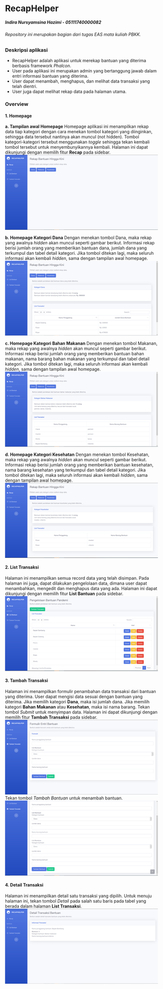 # RecapHelper
##### Indira Nursyamsina Hazimi - 05111740000082
###### Repository ini merupakan bagian dari tugas EAS mata kuliah PBKK.

### Deskripsi aplikasi
- RecapHelper adalah aplikasi untuk merekap bantuan yang diterima berbasis framework _Phalcon_.
- User pada aplikasi ini merupakan admin yang bertanggung jawab dalam entri informasi bantuan yang diterima.
- User dapat menambah, menghapus, dan melihat data transaksi yang telah dientri.
- User juga dapat melihat rekap data pada halaman utama.

### Overview
#### 1. Homepage
**a. Tampilan awal Homepage**
Homepage aplikasi ini menampilkan rekap data tiap kategori dengan cara menekan tombol kategori yang diinginkan, sehingga data tersebut nantinya akan muncul (not hidden). Tombol kategori-kategori tersebut menggunakan *toggle* sehingga tekan kembali tombol tersebut untuk menyembunyikannya kembali. Halaman ini dapat dikunjungi dengan memilih fitur **Recap** pada sidebar.
<img src="https://github.com/xhazimix/RecapHelper/blob/master/demo/Homepage.PNG" title="Homepage" alt="Homepage">

**b. Homepage Kategori Dana**
Dengan menekan tombol Dana, maka rekap yang awalnya *hidden* akan muncul seperti gambar berikut. Informasi rekap berisi jumlah orang yang memberikan bantuan dana, jumlah dana yang terkumpul dan tabel detail kategori. Jika tombol ditekan lagi, maka seluruh informasi akan kembali *hidden*, sama dengan tampilan awal homepage. 
<img src="https://github.com/xhazimix/RecapHelper/blob/master/demo/Homepage - Dana.PNG" title="Homepage Dana" alt="Homepage Dana">

**c. Homepage Kategori Bahan Makanan**
Dengan menekan tombol Makanan, maka rekap yang awalnya *hidden* akan muncul seperti gambar berikut. Informasi rekap berisi jumlah orang yang memberikan bantuan bahan makanan, nama barang bahan makanan yang terkumpul dan tabel detail kategori. Jika tombol ditekan lagi, maka seluruh informasi akan kembali *hidden*, sama dengan tampilan awal homepage. 
<img src="https://github.com/xhazimix/RecapHelper/blob/master/demo/Homepage - Makanan.PNG" title="Homepage Makanan" alt="Homepage Makanan">

**d. Homepage Kategori Kesehatan**
Dengan menekan tombol Kesehatan, maka rekap yang awalnya *hidden* akan muncul seperti gambar berikut. Informasi rekap berisi jumlah orang yang memberikan bantuan kesehatan, nama barang kesehatan yang terkumpul dan tabel detail kategori. Jika tombol ditekan lagi, maka seluruh informasi akan kembali *hidden*, sama dengan tampilan awal homepage. 
<img src="https://github.com/xhazimix/RecapHelper/blob/master/demo/Homepage - Kesehatan.PNG" title="Homepage Kesehatan" alt="Homepage Kesehatan">

#### 2. List Transaksi
Halaman ini menampilkan semua record data yang telah disimpan. Pada halaman ini juga, dapat dilakukan pengelolaan data, dimana user dapat menambahkan, mengedit dan menghapus data yang ada. Halaman ini dapat dikunjungi dengan memilih fitur **List Bantuan** pada sidebar.
<img src="https://github.com/xhazimix/RecapHelper/blob/master/demo/List Transaksi.PNG" title="List Transaksi" alt="List Transaksi">

#### 3. Tambah Transaksi
Halaman ini menampilkan formulir penambahan data transaksi dari bantuan yang diterima. User dapat mengisi data sesuai dengan bantuan yang diterima. Jika memilih kategori **Dana**, maka isi jumlah dana. Jika memilih kategori **Bahan Makanan** atau **Kesehatan**, maka isi nama barang. Tekan tombol *Submit* untuk menyimpan data. Halaman ini dapat dikunjungi dengan memilih fitur **Tambah Transaksi** pada sidebar.
<img src="https://github.com/xhazimix/RecapHelper/blob/master/demo/Tambah Transaksi.PNG" title="Tambah Transaksi" alt="Tambah Transaksi">
Tekan tombol *Tambah Bantuan* untuk menambah bantuan.
<img src="https://github.com/xhazimix/RecapHelper/blob/master/demo/Tambah Transaksi - Button.PNG" title="Tambah Transaksi Button" alt="Tambah Transaksi Button">

#### 4. Detail Transaksi
Halaman ini menampilkan detail satu transaksi yang dipilih. Untuk menuju halaman ini, tekan tombol *Detail* pada salah satu baris pada tabel yang berada dalam halaman **List Transaksi**.
<img src="https://github.com/xhazimix/RecapHelper/blob/master/demo/Detail Transaksi.PNG" title="Detail Transaksi" alt="Detail Transaksi">
